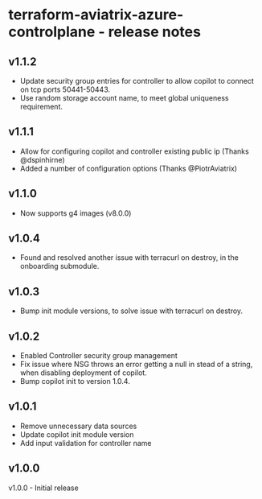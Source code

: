 # terraform-aviatrix-azure-controlplane - release notes

## v1.1.2
- Update security group entries for controller to allow copilot to connect on tcp ports 50441-50443.
- Use random storage account name, to meet global uniqueness requirement.

## v1.1.1
- Allow for configuring copilot and controller existing public ip (Thanks @dspinhirne)
- Added a number of configuration options (Thanks @PiotrAviatrix)

## v1.1.0
- Now supports g4 images (v8.0.0)

## v1.0.4
- Found and resolved another issue with terracurl on destroy, in the onboarding submodule.

## v1.0.3
- Bump init module versions, to solve issue with terracurl on destroy.

## v1.0.2
- Enabled Controller security group management
- Fix issue where NSG throws an error getting a null in stead of a string, when disabling deployment of copilot.
- Bump copilot init to version 1.0.4.

## v1.0.1
- Remove unnecessary data sources
- Update copilot init module version
- Add input validation for controller name

## v1.0.0
v1.0.0 - Initial release